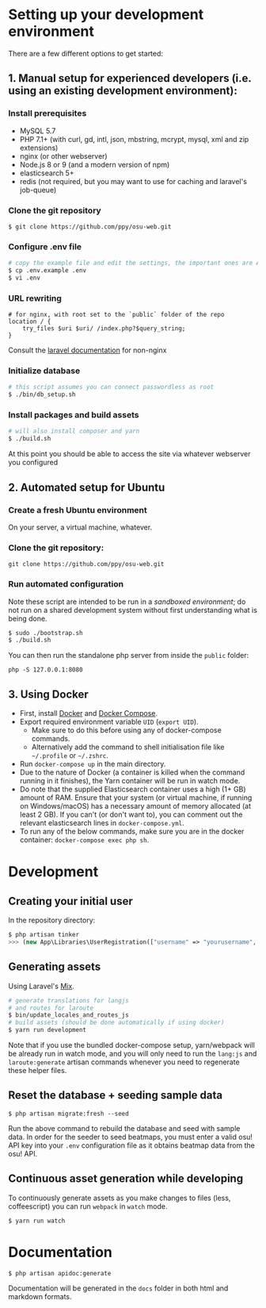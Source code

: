 # Setting up your development environment

There are a few different options to get started:

## 1. Manual setup for experienced developers (i.e. using an existing development environment):
### Install prerequisites
- MySQL 5.7
- PHP 7.1+ (with curl, gd, intl, json, mbstring, mcrypt, mysql, xml and zip extensions)
- nginx (or other webserver)
- Node.js 8 or 9 (and a modern version of npm)
- elasticsearch 5+
- redis (not required, but you may want to use for caching and laravel's job-queue)

### Clone the git repository
    $ git clone https://github.com/ppy/osu-web.git

### Configure .env file
```bash
# copy the example file and edit the settings, the important ones are APP_* and DB_*
$ cp .env.example .env
$ vi .env
```

### URL rewriting
```nginx
# for nginx, with root set to the `public` folder of the repo
location / {
    try_files $uri $uri/ /index.php?$query_string;
}
```

Consult the [laravel documentation](https://laravel.com/docs/5.5/installation#web-server-configuration) for non-nginx

### Initialize database
```bash
# this script assumes you can connect passwordless as root
$ ./bin/db_setup.sh
```

### Install packages and build assets
```bash
# will also install composer and yarn
$ ./build.sh
```

At this point you should be able to access the site via whatever webserver you configured

## 2. Automated setup for Ubuntu

### Create a fresh Ubuntu environment
On your server, a virtual machine, whatever.

### Clone the git repository:
    git clone https://github.com/ppy/osu-web.git


### Run automated configuration
Note these script are intended to be run in a *sandboxed environment*; do not run on a shared development system without first understanding what is being done.
```bash
$ sudo ./bootstrap.sh
$ ./build.sh
```

You can then run the standalone php server from inside the `public` folder:
```
php -S 127.0.0.1:8080
```

## 3. Using Docker

- First, install [Docker](https://www.docker.com/community-edition) and [Docker Compose](https://docs.docker.com/compose/install/).
- Export required environment variable `UID` (`export UID`).
  - Make sure to do this before using any of docker-compose commands.
  - Alternatively add the command to shell initialisation file like `~/.profile` or `~/.zshrc`.
- Run `docker-compose up` in the main directory.
- Due to the nature of Docker (a container is killed when the command running in it finishes), the Yarn container will be run in watch mode.
- Do note that the supplied Elasticsearch container uses a high (1+ GB) amount of RAM. Ensure that your system (or virtual machine, if running on Windows/macOS) has a necessary amount of memory allocated (at least 2 GB). If you can't (or don't want to), you can comment out the relevant elasticsearch lines in `docker-compose.yml`.
- To run any of the below commands, make sure you are in the docker container: `docker-compose exec php sh`.

# Development

## Creating your initial user
In the repository directory:
```php
$ php artisan tinker
>>> (new App\Libraries\UserRegistration(["username" => "yourusername", "user_email" => "your@email.com", "password" => "yourpassword"]))->save();
```

## Generating assets

Using Laravel's [Mix](https://laravel.com/docs/5.5/mix).
```bash
# generate translations for langjs
# and routes for laroute
$ bin/update_locales_and_routes_js
# build assets (should be done automatically if using docker)
$ yarn run development
```

Note that if you use the bundled docker-compose setup, yarn/webpack will be already run in watch mode, and you will only need to run the `lang:js` and `laroute:generate` artisan commands whenever you need to regenerate these helper files.

## Reset the database + seeding sample data

    $ php artisan migrate:fresh --seed

Run the above command to rebuild the database and seed with sample data. In order for the seeder to seed beatmaps, you must enter a valid osu! API key into your `.env` configuration file as it obtains beatmap data from the osu! API.

## Continuous asset generation while developing

To continuously generate assets as you make changes to files (less, coffeescript) you can run `webpack` in `watch` mode.

    $ yarn run watch

# Documentation

```bash
$ php artisan apidoc:generate
```

Documentation will be generated in the `docs` folder in both html and markdown formats.
